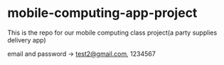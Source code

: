 # mobile-computing-app-project
This is the repo for our mobile computing class project(a party supplies delivery app)

email and password -> test2@gmail.com, 1234567